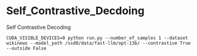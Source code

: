 # Self_Contrastive_Decdoing
Self Contrastive Decoding

```
CUDA_VISIBLE_DEVICES=0 python run.py --number_of_samples 1 --dataset wikinews --model_path /ssd0/data/fast-llm/opt-13b/ --contrastive True --outside False
```
